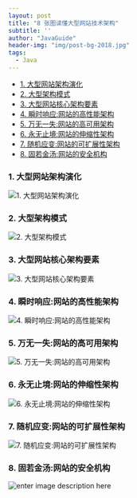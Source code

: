 ```yaml
---
layout: post
title: "8 张图读懂大型网站技术架构"
subtitle: ''
author: "JavaGuide"
header-img: "img/post-bg-2018.jpg"
tags:
  - Java
---
```


<!-- MarkdownTOC -->

- [1. 大型网站架构演化](#1-大型网站架构演化)
- [2. 大型架构模式](#2-大型架构模式)
- [3. 大型网站核心架构要素](#3-大型网站核心架构要素)
- [4. 瞬时响应:网站的高性能架构](#4-瞬时响应网站的高性能架构)
- [5. 万无一失:网站的高可用架构](#5-万无一失网站的高可用架构)
- [6. 永无止境:网站的伸缩性架构](#6-永无止境网站的伸缩性架构)
- [7. 随机应变:网站的可扩展性架构](#7-随机应变网站的可扩展性架构)
- [8. 固若金汤:网站的安全机构](#8-固若金汤网站的安全机构)

<!-- /MarkdownTOC -->


### 1. 大型网站架构演化

![1. 大型网站架构演化](/img/design/1%20%E5%A4%A7%E5%9E%8B%E7%BD%91%E7%AB%99%E6%9E%B6%E6%9E%84%E6%BC%94%E5%8C%96.png)

### 2. 大型架构模式

![2. 大型架构模式](/img/design/2%20%E5%A4%A7%E5%9E%8B%E6%9E%B6%E6%9E%84%E6%A8%A1%E5%BC%8F.png)

### 3. 大型网站核心架构要素

![3. 大型网站核心架构要素](/img/design/3%20%E5%A4%A7%E5%9E%8B%E7%BD%91%E7%AB%99%E6%A0%B8%E5%BF%83%E6%9E%B6%E6%9E%84%E8%A6%81%E7%B4%A0.png)

### 4. 瞬时响应:网站的高性能架构

![4. 瞬时响应:网站的高性能架构](/img/design/4%20%E7%9E%AC%E6%97%B6%E5%93%8D%E5%BA%94%EF%BC%9A%E7%BD%91%E7%AB%99%E7%9A%84%E9%AB%98%E6%80%A7%E8%83%BD%E6%9E%B6%E6%9E%84.png)

### 5. 万无一失:网站的高可用架构

![5. 万无一失:网站的高可用架构](/img/design/5%20%E4%B8%87%E6%97%A0%E4%B8%80%E5%A4%B1%EF%BC%9A%E7%BD%91%E7%AB%99%E7%9A%84%E9%AB%98%E5%8F%AF%E7%94%A8%E6%9E%B6%E6%9E%84.png)

### 6. 永无止境:网站的伸缩性架构

![6. 永无止境:网站的伸缩性架构](/img/design/6%20%E6%B0%B8%E6%97%A0%E6%AD%A2%E5%A2%83%EF%BC%9A%E7%BD%91%E7%AB%99%E7%9A%84%E4%BC%B8%E7%BC%A9%E6%80%A7%E6%9E%B6%E6%9E%84.png)

### 7. 随机应变:网站的可扩展性架构

![7. 随机应变:网站的可扩展性架构](/img/design/7%20%E9%9A%8F%E6%9C%BA%E5%BA%94%E5%8F%98%EF%BC%9A%E7%BD%91%E7%AB%99%E7%9A%84%E5%8F%AF%E6%89%A9%E5%B1%95%E6%9E%B6%E6%9E%84.png)

### 8. 固若金汤:网站的安全机构

![enter image description here](/img/design/8%20%E5%9B%BA%E8%8B%A5%E9%87%91%E6%B1%A4%EF%BC%9A%E7%BD%91%E7%AB%99%E7%9A%84%E5%AE%89%E5%85%A8%E6%9E%B6%E6%9E%84.png)
